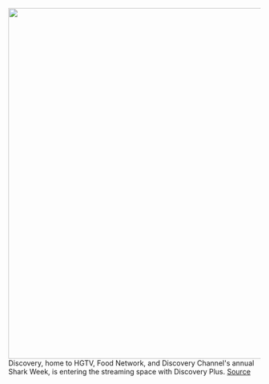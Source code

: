 <img src='https://cdn.vox-cdn.com/thumbor/7CF4y7cXtkxd9Rp8opCNu0ogWGI=/0x0:786x522/1200x800/filters:focal(331x199:455x323)/cdn.vox-cdn.com/uploads/chorus_image/image/68366151/Screen_Shot_2020_12_02_at_10.50.33_AM.0.png' width='700px' /><br/>
Discovery, home to HGTV, Food Network, and Discovery Channel's annual Shark Week, is entering the streaming space with Discovery Plus.
<a href='https://www.theverge.com/2020/12/2/22018581/discovery-streaming-service-launch-date-price-shark-week-hgtv-food-network'> Source <a/>